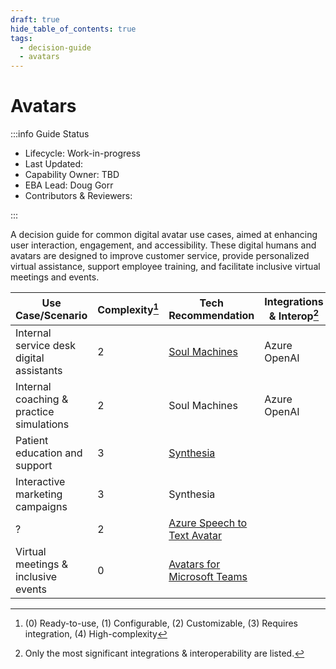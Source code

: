 ```yaml
---
draft: true
hide_table_of_contents: true
tags:
  - decision-guide
  - avatars
---
```


# Avatars

:::info Guide Status

- Lifecycle: Work-in-progress
- Last Updated: 
- Capability Owner: TBD
- EBA Lead: Doug Gorr
- Contributors & Reviewers: 

:::

A decision guide for common digital avatar use cases, aimed at enhancing user interaction, engagement, and
accessibility. These digital humans and avatars are designed to improve customer service, provide personalized virtual
assistance, support employee training, and facilitate inclusive virtual meetings and events.

| Use Case/Scenario                        | Complexity[^1] | Tech Recommendation                                                                                                                                   | Integrations & Interop[^2] | Owning Org/Team                       | Examples | Next Step                                                                    |
| ---------------------------------------- | -------------- | ----------------------------------------------------------------------------------------------------------------------------------------------------- | -------------------------- | ------------------------------------- | -------- | ---------------------------------------------------------------------------- |
| Internal service desk digital assistants | 2              | [Soul Machines](https://www.soulmachines.com/)                                                                                                        | Azure OpenAI               | Digital Core Collaboration & Mobility |          |                                                                              |
| Internal coaching & practice simulations | 2              | Soul Machines                                                                                                                                         | Azure OpenAI               |                                       |          |                                                                              |
| Patient education and support            | 3              | [Synthesia](https://www.synthesia.io/)                                                                                                                |                            |                                       |          |                                                                              |
| Interactive marketing campaigns          | 3              | Synthesia                                                                                                                                             |                            |                                       |          |                                                                              |
| ?                                        | 2              | [Azure Speech to Text Avatar](https://learn.microsoft.com/en-us/azure/ai-services/speech-service/text-to-speech-avatar/what-is-text-to-speech-avatar) |                            |                                       |          |                                                                              |
| Virtual meetings & inclusive events      | 0              | [Avatars for Microsoft Teams](https://learn.microsoft.com/en-us/mesh/resources/avatars-release-notes)                                                 |                            | Digital Core Support Services         |          | [Use](https://collab.lilly.com/sites/microsoftteams/SitePages/fstojjp3.aspx) |

[^1]: (0) Ready-to-use, (1) Configurable, (2) Customizable, (3) Requires integration, (4) High-complexity

[^2]: Only the most significant integrations & interoperability are listed.

